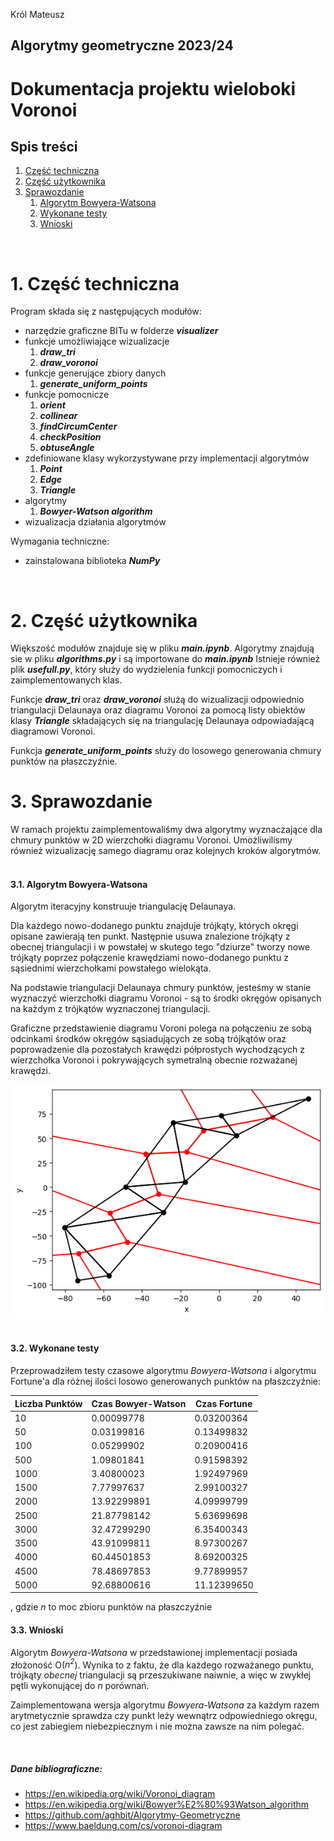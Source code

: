 Król Mateusz
## Algorytmy geometryczne 2023/24
# Dokumentacja projektu wieloboki Voronoi
## Spis treści
1. [Część techniczna](#tech)
2. [Część użytkownika](#user)
3. [Sprawozdanie](#report)
    1. [Algorytm Bowyera-Watsona](#bowyer)
    2. [Wykonane testy](#tests)
    3. [Wnioski](#wnio)

&nbsp;
&nbsp;
# 1. Część techniczna <a name="tech"></a>
Program składa się z następujących modułów:
- narzędzie graficzne BITu w folderze ***visualizer***
- funkcje umożliwiające wizualizacje
    1. ***draw_tri***
    2. ***draw_voronoi***
- funkcje generujące zbiory danych
    1. ***generate_uniform_points***
- funkcje pomocnicze 
    1. ***orient***
    2. ***collinear***
    3. ***findCircumCenter***
    4. ***checkPosition***
    5. ***obtuseAngle***
- zdefiniowane klasy wykorzystywane przy implementacji algorytmów
    1. ***Point***
    2. ***Edge***
    3. ***Triangle***
- algorytmy
    1. ***Bowyer-Watson algorithm***
- wizualizacja działania algorytmów

Wymagania techniczne:
- zainstalowana biblioteka ***NumPy***

&nbsp;
&nbsp;
# 2. Część użytkownika <a name="user"></a>
Większość modułów znajduje się w pliku ***main.ipynb***.
Algorytmy znajdują sie w pliku ***algorithms.py*** i są importowane do ***main.ipynb***
Istnieje również plik ***usefull.py***, który służy do wydzielenia funkcji pomocniczych i zaimplementowanych klas.

Funkcje ***draw_tri*** oraz ***draw_voronoi*** służą do wizualizacji odpowiednio triangulacji Delaunaya oraz diagramu Voronoi za pomocą listy obiektów klasy ***Triangle*** składających się na triangulację Delaunaya odpowiadającą diagramowi Voronoi.

Funkcja ***generate_uniform_points*** służy do losowego generowania chmury punktów na płaszczyźnie.
&nbsp;
&nbsp;
# 3. Sprawozdanie <a name="report"></a>

W ramach projektu zaimplementowaliśmy dwa algorytmy wyznaczające dla chmury punktów w 2D wierzchołki diagramu Voronoi. 
Umożliwilismy również wizualizację samego diagramu oraz kolejnych kroków algorytmów.
&nbsp;
#### 3.1. Algorytm Bowyera-Watsona <a name="bowyer"></a>
Algorytm iteracyjny konstruuje triangulację Delaunaya.

Dla każdego nowo-dodanego punktu znajduje trójkąty, których okręgi opisane zawierają ten punkt.
Następnie usuwa znalezione trójkąty z obecnej triangulacji i w powstałej w skutego tego "dziurze" tworzy nowe trójkąty poprzez połączenie krawędziami nowo-dodanego punktu z sąsiednimi wierzchołkami powstałego wielokąta.

Na podstawie triangulacji Delaunaya chmury punktów, jesteśmy w stanie wyznaczyć wierzchołki diagramu Voronoi - są to środki okręgów opisanych na każdym z trójkątów wyznaczonej triangulacji.

Graficzne przedstawienie diagramu Voroni polega na połączeniu ze sobą odcinkami środków okręgów sąsiadujących ze sobą trójkątów oraz poprowadzenie dla pozostałych krawędzi półprostych wychodzących z wierzchołka Voronoi i pokrywających symetralną obecnie rozważanej krawędzi.

![example1](example1.png)
&nbsp;

#### 3.2. Wykonane testy <a name="tests"></a>
Przeprowadziłem testy czasowe algorytmu *Bowyera-Watsona* i algorytmu Fortune'a dla różnej ilości losowo generowanych punktów na płaszczyźnie:

| Liczba Punktów | Czas Bowyer-Watson | Czas Fortune |
| --------------- | ------------------ | ------------ |
| 10              | 0.00099778         | 0.03200364   |
| 50              | 0.03199816         | 0.13499832   |
| 100             | 0.05299902         | 0.20900416   |
| 500             | 1.09801841         | 0.91598392   |
| 1000            | 3.40800023         | 1.92497969   |
| 1500            | 7.77997637         | 2.99100327   |
| 2000            | 13.92299891        | 4.09999799   |
| 2500            | 21.87798142        | 5.63699698   |
| 3000            | 32.47299290        | 6.35400343   |
| 3500            | 43.91099811        | 8.97300267   |
| 4000            | 60.44501853        | 8.69200325   |
| 4500            | 78.48697853        | 9.77899957   |
| 5000            | 92.68800616        | 11.12399650  |



, gdzie *n* to moc zbioru punktów na płaszczyźnie
&nbsp;

#### 3.3. Wnioski <a name="wnio"></a>

Algorytm *Bowyera-Watsona* w przedstawionej implementacji posiada złożoność O(*n<sup>2</sup>*). Wynika to z faktu, że dla każdego rozważanego punktu, trójkąty *obecnej* triangulacji są przeszukiwane naiwnie, a więc w zwykłej pętli wykonującej do *n* porównań.

Zaimplementowana wersja algorytmu *Bowyera-Watsona* za każdym razem arytmetycznie sprawdza czy punkt leży wewnątrz odpowiedniego okręgu, co jest zabiegiem niebezpiecznym i nie można zawsze na nim polegać.

&nbsp;
&nbsp;

##### Dane bibliograficzne:
- https://en.wikipedia.org/wiki/Voronoi_diagram
- https://en.wikipedia.org/wiki/Bowyer%E2%80%93Watson_algorithm
- https://github.com/aghbit/Algorytmy-Geometryczne
- https://www.baeldung.com/cs/voronoi-diagram